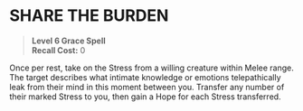﻿---
tags:
  - Ability
  - CharacterOption
name: 'SHARE THE BURDEN'
level: 6
domain: 'Grace'
type: 'Spell'
recall: '0'
description: 'Once per rest, take on the Stress from a willing creature within Melee range. The target describes what intimate knowledge or emotions telepathically leak from their mind in this moment between you. Transfer any number of their marked Stress to you, then gain a Hope for each Stress transferred.'
---
# SHARE THE BURDEN

> **Level 6 Grace Spell**  
> **Recall Cost:** 0

Once per rest, take on the Stress from a willing creature within Melee range. The target describes what intimate knowledge or emotions telepathically leak from their mind in this moment between you. Transfer any number of their marked Stress to you, then gain a Hope for each Stress transferred.
